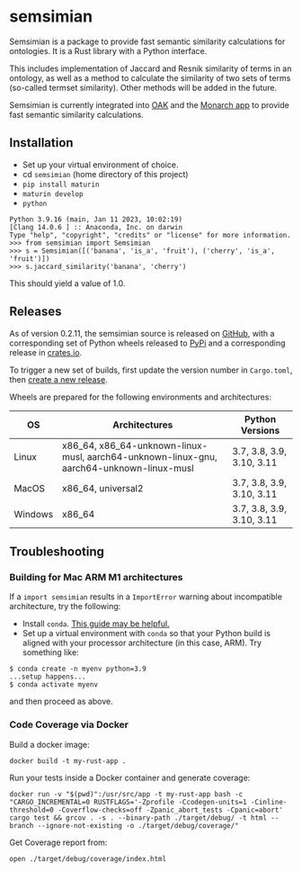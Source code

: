 # semsimian

Semsimian is a package to provide fast semantic similarity calculations for ontologies. 
It is a Rust library with a Python interface. 

This includes implementation of Jaccard and Resnik similarity of terms in an ontology,
as well as a method to calculate the similarity of two sets of terms (so-called
termset similarity). Other methods will be added in the future.

Semsimian is currently integrated into [OAK](https://github.com/INCATools/ontology-access-kit) and
the [Monarch app](https://github.com/monarch-initiative/monarch-app) to provide fast semantic 
similarity calculations.

## Installation

- Set up your virtual environment of choice.
- cd `semsimian` (home directory of this project)
- `pip install maturin`
- `maturin develop`
- `python`
```
Python 3.9.16 (main, Jan 11 2023, 10:02:19) 
[Clang 14.0.6 ] :: Anaconda, Inc. on darwin
Type "help", "copyright", "credits" or "license" for more information.
>>> from semsimian import Semsimian
>>> s = Semsimian([('banana', 'is_a', 'fruit'), ('cherry', 'is_a', 'fruit')])
>>> s.jaccard_similarity('banana', 'cherry')
```
This should yield a value of 1.0.


## Releases

As of version 0.2.11, the semsimian source is released on [GitHub](https://github.com/monarch-initiative/semsimian), with a corresponding set of Python wheels released to [PyPi](https://pypi.org/project/semsimian/) and a corresponding release in [crates.io](https://crates.io/crates/semsimian).

To trigger a new set of builds, first update the version number in `Cargo.toml`, then [create a new release](https://github.com/monarch-initiative/semsimian/releases/new).

Wheels are prepared for the following environments and architectures:

| OS      | Architectures                                                                            | Python Versions           |
|---------|------------------------------------------------------------------------------------------|---------------------------|
| Linux   | x86_64, x86_64-unknown-linux-musl, aarch64-unknown-linux-gnu, aarch64-unknown-linux-musl | 3.7, 3.8, 3.9, 3.10, 3.11 |
| MacOS   | x86_64, universal2                                                                       | 3.7, 3.8, 3.9, 3.10, 3.11 |
| Windows | x86_64                                                                                   | 3.7, 3.8, 3.9, 3.10, 3.11 |

## Troubleshooting

### Building for Mac ARM M1 architectures

If a `import semsimian` results in a `ImportError` warning about incompatible architecture, try the following:
- Install `conda`. [This guide may be helpful.](https://towardsdatascience.com/how-to-manage-conda-environments-on-an-apple-silicon-m1-mac-1e29cb3bad12)
- Set up a virtual environment with `conda` so that your Python build is aligned with your processor architecture (in this case, ARM).
Try something like:
```
$ conda create -n myenv python=3.9
...setup happens...
$ conda activate myenv
```
and then proceed as above.


### Code Coverage via Docker

Build a docker image:

```
docker build -t my-rust-app .
```

Run your tests inside a Docker container and generate coverage:
```
docker run -v "$(pwd)":/usr/src/app -t my-rust-app bash -c "CARGO_INCREMENTAL=0 RUSTFLAGS='-Zprofile -Ccodegen-units=1 -Cinline-threshold=0 -Coverflow-checks=off -Zpanic_abort_tests -Cpanic=abort' cargo test && grcov . -s . --binary-path ./target/debug/ -t html --branch --ignore-not-existing -o ./target/debug/coverage/"
```

Get Coverage report from:
```
open ./target/debug/coverage/index.html

```
